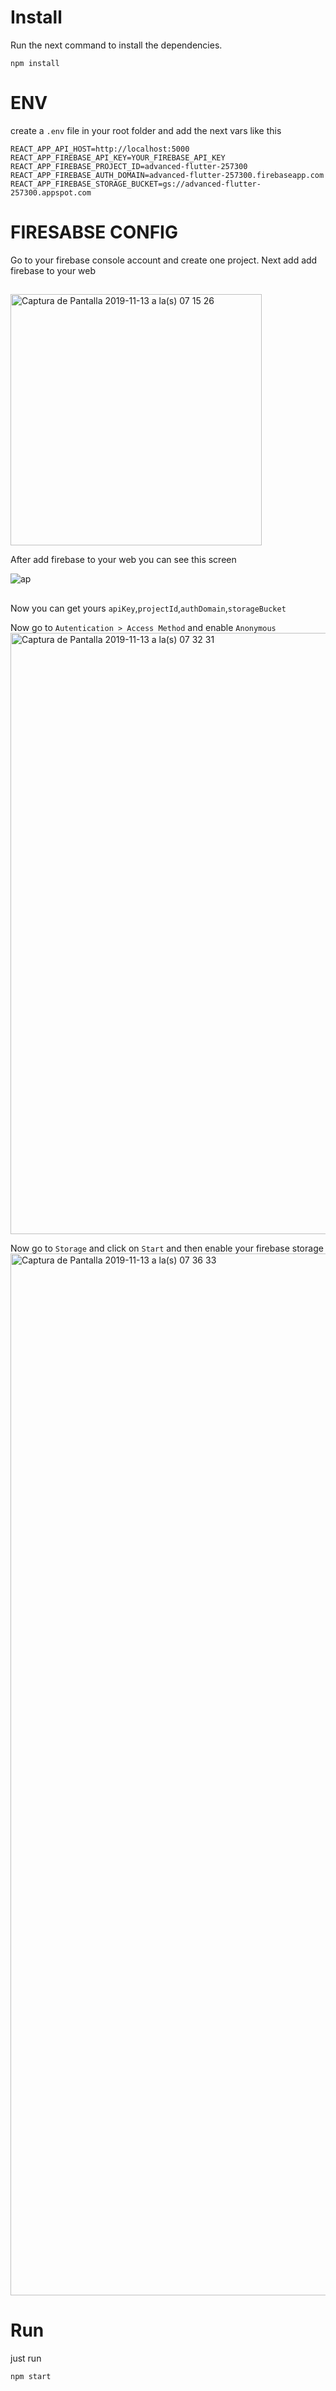 # Install 

Run the next command to install the dependencies.
```
npm install
``` 


# ENV

create a `.env` file in your root folder and add the next vars like this
```
REACT_APP_API_HOST=http://localhost:5000
REACT_APP_FIREBASE_API_KEY=YOUR_FIREBASE_API_KEY
REACT_APP_FIREBASE_PROJECT_ID=advanced-flutter-257300
REACT_APP_FIREBASE_AUTH_DOMAIN=advanced-flutter-257300.firebaseapp.com
REACT_APP_FIREBASE_STORAGE_BUCKET=gs://advanced-flutter-257300.appspot.com
```

# FIRESABSE CONFIG
Go to your firebase console account and create one project.
Next add add firebase to your web
##
<img width="402" alt="Captura de Pantalla 2019-11-13 a la(s) 07 15 26" src="https://user-images.githubusercontent.com/15864336/68763024-6ba75700-05e5-11ea-9045-11289b49a7f5.png">

After add firebase to your web you can see this screen

![ap](https://user-images.githubusercontent.com/15864336/68763428-65fe4100-05e6-11ea-8ccf-8ab0c8a65c18.jpg)


##
Now you can get yours `apiKey`,`projectId`,`authDomain`,`storageBucket`


Now go to `Autentication > Access Method` and enable `Anonymous`
<img width="962" alt="Captura de Pantalla 2019-11-13 a la(s) 07 32 31" src="https://user-images.githubusercontent.com/15864336/68764171-2c2e3a00-05e8-11ea-9ab2-91aa6c7b44ac.png">

Now go to `Storage` and click on `Start` and then enable your firebase storage
<img width="1667" alt="Captura de Pantalla 2019-11-13 a la(s) 07 36 33" src="https://user-images.githubusercontent.com/15864336/68764283-6ac3f480-05e8-11ea-9852-8f16f9570f3d.png">


# Run
just run
```
npm start
```



